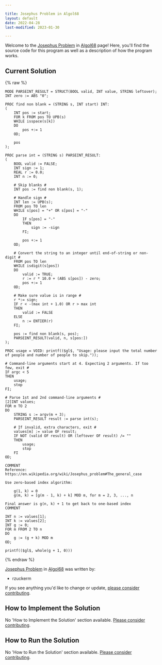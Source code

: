 ```yaml
---

title: Josephus Problem in Algol68
layout: default
date: 2022-04-28
last-modified: 2023-01-30

---
```


Welcome to the [Josephus Problem](https://sampleprograms.io/projects/josephus-problem) in [Algol68](https://sampleprograms.io/languages/algol68) page! Here, you'll find the source code for this program as well as a description of how the program works.

## Current Solution

{% raw %}

```algol68
MODE PARSEINT_RESULT = STRUCT(BOOL valid, INT value, STRING leftover);
INT zero := ABS "0";

PROC find non blank = (STRING s, INT start) INT:
(
    INT pos := start;
    FOR k FROM pos TO UPB(s)
    WHILE isspace(s[k])
    DO
        pos +:= 1
    OD;

    pos
);

PROC parse int = (STRING s) PARSEINT_RESULT:
(
    BOOL valid := FALSE;
    INT sign := 1;
    REAL r := 0.0;
    INT n := 0;

    # Skip blanks #
    INT pos := find non blank(s, 1);

    # Handle sign #
    INT len := UPB(s);
    FROM pos TO len
    WHILE s[pos] = "+" OR s[pos] = "-"
    DO
        IF s[pos] = "-"
        THEN
            sign := -sign
        FI;

        pos +:= 1
    OD;

    # Convert the string to an integer until end-of-string or non-digit #
    FROM pos TO len
    WHILE isdigit(s[pos])
    DO
        valid := TRUE;
        r := r * 10.0 + (ABS s[pos]) - zero;
        pos +:= 1
    OD;

    # Make sure value is in range #
    r *:= sign;
    IF r < -(max int + 1.0) OR r > max int
    THEN
        valid := FALSE
    ELSE
        n := ENTIER(r)
    FI;

    pos := find non blank(s, pos);
    PARSEINT_RESULT(valid, n, s[pos:])
);

PROC usage = VOID: printf(($gl$, "Usage: please input the total number of people and number of people to skip."));

# Command-line arguments start at 4. Expecting 2 arguments. If too few, exit #
IF argc < 5
THEN
    usage;
    stop
FI;

# Parse 1st and 2nd command-line arguments #
[2]INT values;
FOR m TO 2
DO
    STRING s := argv(m + 3);
    PARSEINT_RESULT result := parse int(s);

    # If invalid, extra characters, exit #
    values[m] := value OF result;
    IF NOT (valid OF result) OR (leftover OF result) /= ""
    THEN
        usage;
        stop
    FI
OD;

COMMENT
Reference: https://en.wikipedia.org/wiki/Josephus_problem#The_general_case

Use zero-based index algorithm:

    g(1, k) = 0
    g(m, k) = [g(m - 1, k) + k] MOD m, for m = 2, 3, ..., n

Final answer is g(n, k) + 1 to get back to one-based index
COMMENT

INT n := values[1];
INT k := values[2];
INT g := 0;
FOR m FROM 2 TO n
DO
    g := (g + k) MOD m
OD;

printf(($gl$, whole(g + 1, 0)))
```

{% endraw %}

[Josephus Problem](https://sampleprograms.io/projects/josephus-problem) in [Algol68](https://sampleprograms.io/languages/algol68) was written by:

- rzuckerm

If you see anything you'd like to change or update, [please consider contributing](https://github.com/TheRenegadeCoder/sample-programs).

## How to Implement the Solution

No 'How to Implement the Solution' section available. [Please consider contributing](https://github.com/TheRenegadeCoder/sample-programs-website).

## How to Run the Solution

No 'How to Run the Solution' section available. [Please consider contributing](https://github.com/TheRenegadeCoder/sample-programs-website).